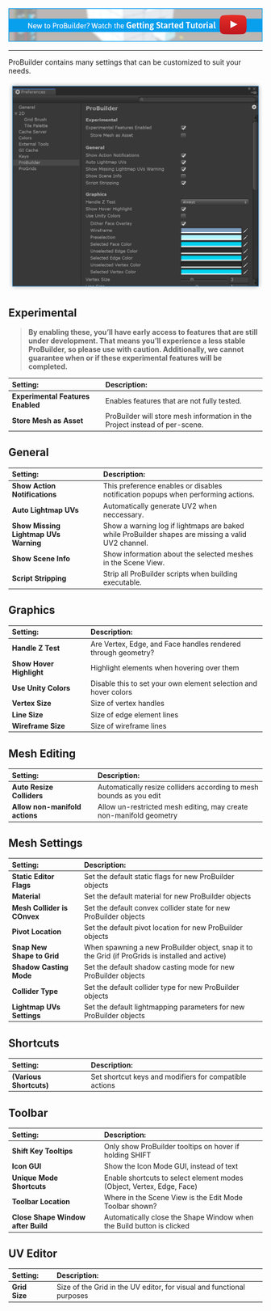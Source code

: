 <div class="site"><a href="https://youtu.be/Ta3HkV_qHTc"><img src="images/VidLink_GettingStarted_Slim.png"></a></div>

---

ProBuilder contains many settings that can be customized to suit your needs.

![Preferences Window](images/preferences.png)


## Experimental
> **By enabling these, you’ll have early access to features that are still under development. That means you’ll experience a less stable ProBuilder, so please use with caution. Additionally, we cannot guarantee when or if these experimental features will be completed.**

|**Setting:** ||**Description:**|
|:---|:---|:---|
|**Experimental Features Enabled** || Enables features that are not fully tested.|
|**Store Mesh as Asset**|| 	ProBuilder will store mesh information in the Project instead of per-scene.|

## General

|**Setting:** ||**Description:**|
|:---|:---|:---|
|**Show Action Notifications** ||This preference enables or disables notification popups when performing actions. |
|**Auto Lightmap UVs** || Automatically generate UV2 when neccessary.|
|**Show Missing Lightmap UVs Warning** || Show a warning log if lightmaps are baked while ProBuilder shapes are missing a valid UV2 channel.|
|**Show Scene Info**||Show information about the selected meshes in the Scene View.|
|**Script Stripping**||Strip all ProBuilder scripts when building executable.|

## Graphics

|**Setting:** ||**Description:**|
|:---|:---|:---|
|**Handle Z Test**||Are Vertex, Edge, and Face handles rendered through geometry?|
|**Show Hover Highlight**||Highlight elements when hovering over them|
|**Use Unity Colors**||Disable this to set your own element selection and hover colors|
|**Vertex Size**||Size of vertex handles|
|**Line Size**||Size of edge element lines|
|**Wireframe Size**||Size of wireframe lines|

## Mesh Editing

|**Setting:** ||**Description:**|
|:---|:---|:---|
|**Auto Resize Colliders**||Automatically resize colliders according to mesh bounds as you edit|
|**Allow non-manifold actions**||Allow un-restricted mesh editing, may create non-manifold geometry |

## Mesh Settings

|**Setting:** ||**Description:**|
|:---|:---|:---|
|**Static Editor Flags**||Set the default static flags for new ProBuilder objects|
|**Material**||Set the default material for new ProBuilder objects|
|**Mesh Collider is COnvex**||Set the default convex collider state for new ProBuilder objects|
|**Pivot Location**||Set the default pivot location for new ProBuilder objects|
|**Snap New Shape to Grid**||When spawning a new ProBuilder object, snap it to the Grid (if ProGrids is installed and active)|
|**Shadow Casting Mode**||Set the default shadow casting mode for new ProBuilder objects|
|**Collider Type**||Set the default collider type for new ProBuilder objects|
|**Lightmap UVs Settings**||Set the default lightmapping parameters for new ProBuilder objects|

## Shortcuts

|**Setting:** ||**Description:**|
|:---|:---|:---|
|**(Various Shortcuts)**||Set shortcut keys and modifiers for compatible actions|

## Toolbar

|**Setting:** ||**Description:**|
|:---|:---|:---|
|**Shift Key Tooltips**||Only show ProBuilder tooltips on hover if holding SHIFT|
|**Icon GUI**||Show the Icon Mode GUI, instead of text|
|**Unique Mode Shortcuts**||Enable shortcuts to select element modes (Object, Vertex, Edge, Face)|
|**Toolbar Location**||Where in the Scene View is the Edit Mode Toolbar shown?|
|**Close Shape Window after Build**||Automatically close the Shape Window when the Build button is clicked|

## UV Editor

|**Setting:** ||**Description:**|
|:---|:---|:---|
|**Grid Size**||Size of the Grid in the UV editor, for visual and functional purposes|